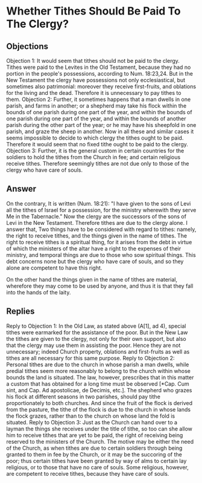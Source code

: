 # Whether Tithes Should Be Paid To The Clergy?
## Objections
Objection 1: It would seem that tithes should not be paid to the clergy. Tithes were paid to the Levites in the Old Testament, because they had no portion in the people's possessions, according to Num. 18:23,24. But in the New Testament the clergy have possessions not only ecclesiastical, but sometimes also patrimonial: moreover they receive first-fruits, and oblations for the living and the dead. Therefore it is unnecessary to pay tithes to them.
Objection 2: Further, it sometimes happens that a man dwells in one parish, and farms in another; or a shepherd may take his flock within the bounds of one parish during one part of the year, and within the bounds of one parish during one part of the year, and within the bounds of another parish during the other part of the year; or he may have his sheepfold in one parish, and graze the sheep in another. Now in all these and similar cases it seems impossible to decide to which clergy the tithes ought to be paid. Therefore it would seem that no fixed tithe ought to be paid to the clergy.
Objection 3: Further, it is the general custom in certain countries for the soldiers to hold the tithes from the Church in fee; and certain religious receive tithes. Therefore seemingly tithes are not due only to those of the clergy who have care of souls.
## Answer
On the contrary, It is written (Num. 18:21): "I have given to the sons of Levi all the tithes of Israel for a possession, for the ministry wherewith they serve Me in the Tabernacle." Now the clergy are the successors of the sons of Levi in the New Testament. Therefore tithes are due to the clergy alone.
I answer that, Two things have to be considered with regard to tithes: namely, the right to receive tithes, and the things given in the name of tithes. The right to receive tithes is a spiritual thing, for it arises from the debt in virtue of which the ministers of the altar have a right to the expenses of their ministry, and temporal things are due to those who sow spiritual things. This debt concerns none but the clergy who have care of souls, and so they alone are competent to have this right.

On the other hand the things given in the name of tithes are material, wherefore they may come to be used by anyone, and thus it is that they fall into the hands of the laity.
## Replies
Reply to Objection 1: In the Old Law, as stated above (A[1], ad 4), special tithes were earmarked for the assistance of the poor. But in the New Law the tithes are given to the clergy, not only for their own support, but also that the clergy may use them in assisting the poor. Hence they are not unnecessary; indeed Church property, oblations and first-fruits as well as tithes are all necessary for this same purpose.
Reply to Objection 2: Personal tithes are due to the church in whose parish a man dwells, while predial tithes seem more reasonably to belong to the church within whose bounds the land is situated. The law, however, prescribes that in this matter a custom that has obtained for a long time must be observed [*Cap. Cum sint, and Cap. Ad apostolicae, de Decimis, etc.]. The shepherd who grazes his flock at different seasons in two parishes, should pay tithe proportionately to both churches. And since the fruit of the flock is derived from the pasture, the tithe of the flock is due to the church in whose lands the flock grazes, rather than to the church on whose land the fold is situated.
Reply to Objection 3: Just as the Church can hand over to a layman the things she receives under the title of tithe, so too can she allow him to receive tithes that are yet to be paid, the right of receiving being reserved to the ministers of the Church. The motive may be either the need of the Church, as when tithes are due to certain soldiers through being granted to them in fee by the Church, or it may be the succoring of the poor; thus certain tithes have been granted by way of alms to certain lay religious, or to those that have no care of souls. Some religious, however, are competent to receive tithes, because they have care of souls.